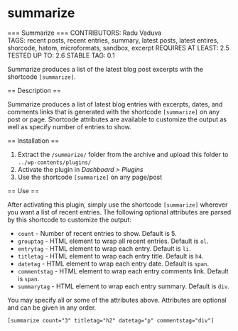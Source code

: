 # summarize

=== Summarize ===
CONTRIBUTORS: Radu Vaduva	
TAGS: recent posts, recent entries, summary, latest posts, latest entires, shorcode, hatom, microformats, sandbox, excerpt
REQUIRES AT LEAST: 2.5
TESTED UP TO: 2.6
STABLE TAG: 0.1

Summarize produces a list of the latest blog post excerpts with the shortcode `[summarize]`.

== Description ==

Summarize produces a list of latest blog entries with excerpts, dates, and comments links that is generated with the shortcode `[summarize]` on any post or page.
Shortcode attributes are available to customize the output as well as specify number of entries to show.

== Installation ==

1. Extract the `/summarize/` folder from the archive and upload this folder to `../wp-contents/plugins/`
2. Activate the plugin in *Dashboard > Plugins*
3. Use the shortcode `[summarize]` on any page/post

== Use ==

After activating this plugin, simply use the shortcode `[summarize]` wherever you want a list of recent entries.
The following optional attributes are parsed by this shortcode to customize the output:

* `count` - Number of recent entries to show. Default is 5.
* `grouptag` - HTML element to wrap all recent entries. Default is `ol`.
* `entrytag` - HTML element to wrap each entry. Default is `li`.
* `titletag` - HTML element to wrap each entry title. Default is `h4`.
* `datetag` - HTML element to wrap each entry date. Default is `span`.
* `commentstag` - HTML element to wrap each entry comments link. Default is `span`.
* `summarytag` - HTML element to wrap each entry summary. Default is `div`.

You may specify all or some of the attributes above. Attributes are optional and can be given in any order.

`[summarize count="3" titletag="h2" datetag="p" commentstag="div"]`

